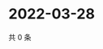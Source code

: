 # 2022-03-28

共 0 条

<!-- BEGIN WEIBO -->
<!-- 最后更新时间 Mon Mar 28 2022 11:31:19 GMT+0800 (China Standard Time) -->

<!-- END WEIBO -->
